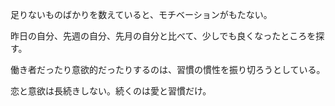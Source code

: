 足りないものばかりを数えていると、モチベーションがもたない。

昨日の自分、先週の自分、先月の自分と比べて、少しでも良くなったところを探す。

働き者だったり意欲的だったりするのは、習慣の慣性を振り切ろうとしている。

恋と意欲は長続きしない。続くのは愛と習慣だけ。
